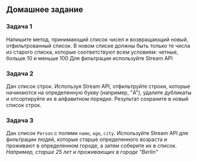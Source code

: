 
## Домашнее задание
### Задача 1
Напишите метод, принимающий список чисел и возвращающий новый, отфильтрованный список.
В новом списке должны быть только те числа из старого списка, которые соответствуют всем условиям: четные, больше 10 и меньше 100
Для фильтрации используйте Stream API

### Задача 2
Дан список строк.
Используя Stream API, отфильтруйте строки, которые начинаются на определенную букву (например, "A"), удалите дубликаты и отсортируйте их в алфавитном порядке.
Результат сохраните в новый список строк.

### Задача 3
Дан список `Person` с полями `name`, `age`, `city`. Используйте Stream API для фильтрации людей, которые старше определенного возраста и проживают в определенном городе, а затем соберите их в список.
_Например, старше 25 лет и проживающих в городе "Berlin"_
